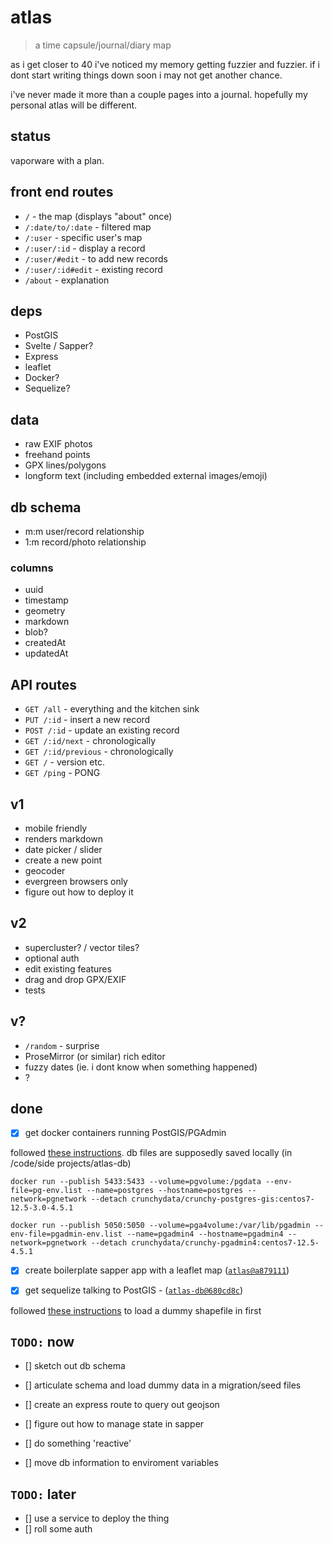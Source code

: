 # atlas

> a time capsule/journal/diary map

as i get closer to 40 i've noticed my memory getting fuzzier and fuzzier. if i dont start writing things down soon i may not get another chance.

i've never made it more than a couple pages into a journal. hopefully my personal atlas will be different.

## status

vaporware with a plan.

## front end routes
* `/` - the map (displays "about" once)
* `/:date/to/:date` - filtered map
* `/:user` - specific user's map
* `/:user/:id` - display a record
* `/:user/#edit` - to add new records
* `/:user/:id#edit` - existing record
* `/about` - explanation

## deps

* PostGIS
* Svelte / Sapper?
* Express
* leaflet
* Docker?
* Sequelize?

## data

* raw EXIF photos
* freehand points
* GPX lines/polygons
* longform text (including embedded external images/emoji)

## db schema

* m:m  user/record relationship
* 1:m record/photo relationship

### columns
* uuid
* timestamp
* geometry
* markdown
* blob?
* createdAt
* updatedAt

## API routes

* `GET /all` - everything and the kitchen sink
* `PUT /:id` - insert a new record
* `POST /:id` - update an existing record
* `GET /:id/next` - chronologically
* `GET /:id/previous` - chronologically
* `GET /` - version etc.
* `GET /ping` - PONG

## v1
* mobile friendly
* renders markdown
* date picker / slider
* create a new point
* geocoder
* evergreen browsers only
* figure out how to deploy it

## v2
* supercluster? / vector tiles?
* optional auth
* edit existing features
* drag and drop GPX/EXIF
* tests

## v?
* `/random` - surprise
* ProseMirror (or similar) rich editor
* fuzzy dates (ie. i dont know when something happened)
* ?

## done

- [x] get docker containers running PostGIS/PGAdmin

followed [these instructions](https://medium.com/spatial-data-science/how-to-install-postgis-and-pgadmin4-with-docker-easily-3f4cb3551bef). db files are supposedly saved locally (in /code/side projects/atlas-db)

```
docker run --publish 5433:5433 --volume=pgvolume:/pgdata --env-file=pg-env.list --name=postgres --hostname=postgres --network=pgnetwork --detach crunchydata/crunchy-postgres-gis:centos7-12.5-3.0-4.5.1

docker run --publish 5050:5050 --volume=pga4volume:/var/lib/pgadmin --env-file=pgadmin-env.list --name=pgadmin4 --hostname=pgadmin4 --network=pgnetwork --detach crunchydata/crunchy-pgadmin4:centos7-12.5-4.5.1
```

- [x] create boilerplate sapper app with a leaflet map ([`atlas@a879111`](https://github.com/jgravois/atlas/commit/a87911123d58c9f1ca870b74d5c2f0efb1444501))

- [x] get sequelize talking to PostGIS - ([`atlas-db@680cd8c`](https://github.com/jgravois/atlas-db/commit/680cd8c8c27726fc0413c8f424ed820686b0bc7f))

followed [these instructions](https://naysan.ca/2020/07/26/upload-a-shapefile-into-a-postgis-table-using-qgis/) to load a dummy shapefile in first

## `TODO:` now

- [] sketch out db schema
- [] articulate schema and load dummy data in a migration/seed files
- [] create an express route to query out geojson

- [] figure out how to manage state in sapper
- [] do something 'reactive'
- [] move db information to enviroment variables

## `TODO:` later

- [] use a service to deploy the thing
- [] roll some auth

